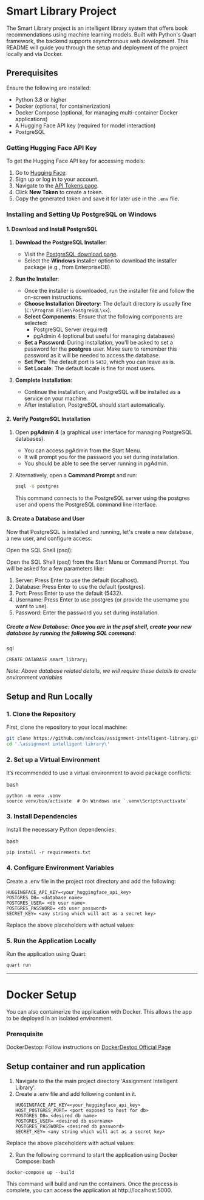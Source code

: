 # Smart Library Project

The Smart Library project is an intelligent library system that offers book recommendations using machine learning models. Built with Python's Quart framework, the backend supports asynchronous web development. This README will guide you through the setup and deployment of the project locally and via Docker.

## Prerequisites

Ensure the following are installed:

- Python 3.8 or higher
- Docker (optional, for containerization)
- Docker Compose (optional, for managing multi-container Docker applications)
- A Hugging Face API key (required for model interaction)
- PostgreSQL

### Getting Hugging Face API Key
To get the Hugging Face API key for accessing models:
1. Go to [Hugging Face](https://huggingface.co/).
2. Sign up or log in to your account.
3. Navigate to the [API Tokens page](https://huggingface.co/settings/tokens).
4. Click **New Token** to create a token.
5. Copy the generated token and save it for later use in the `.env` file.

### Installing and Setting Up PostgreSQL on Windows

#### **1. Download and Install PostgreSQL**

1. **Download the PostgreSQL Installer**:
   - Visit the [PostgreSQL download page](https://www.postgresql.org/download/windows/).
   - Select the **Windows** installer option to download the installer package (e.g., from EnterpriseDB).

2. **Run the Installer**:
   - Once the installer is downloaded, run the installer file and follow the on-screen instructions.
   - **Choose Installation Directory**: The default directory is usually fine (`C:\Program Files\PostgreSQL\xx`).
   - **Select Components**: Ensure that the following components are selected:
     - PostgreSQL Server (required)
     - pgAdmin 4 (optional but useful for managing databases)
   - **Set a Password**: During installation, you'll be asked to set a password for the **postgres** user. Make sure to remember this password as it will be needed to access the database.
   - **Set Port**: The default port is `5432`, which you can leave as is.
   - **Set Locale**: The default locale is fine for most users.

3. **Complete Installation**:
   - Continue the installation, and PostgreSQL will be installed as a service on your machine.
   - After installation, PostgreSQL should start automatically.

#### **2. Verify PostgreSQL Installation**

1. Open **pgAdmin 4** (a graphical user interface for managing PostgreSQL databases).
   - You can access pgAdmin from the Start Menu.
   - It will prompt you for the password you set during installation.
   - You should be able to see the server running in pgAdmin.

2. Alternatively, open a **Command Prompt** and run:
   ```bash
   psql -U postgres
   ```

   This command connects to the PostgreSQL server using the postgres user and opens the PostgreSQL command line interface.

#### **3. Create a Database and User**
Now that PostgreSQL is installed and running, let's create a new database, a new user, and configure access.

Open the SQL Shell (psql):

Open the SQL Shell (psql) from the Start Menu or Command Prompt.
You will be asked for a few parameters like:
1. Server: Press Enter to use the default (localhost).
2. Database: Press Enter to use the default (postgres).
3. Port: Press Enter to use the default (5432).
4. Username: Press Enter to use postgres (or provide the username you want to use).
5. Password: Enter the password you set during installation.


##### Create a New Database: Once you are in the psql shell, create your new database by running the following SQL command:

sql
```
CREATE DATABASE smart_library; 
```

*Note: Above database related details, we will require these details to create environment variables*

## Setup and Run Locally

### 1. Clone the Repository

First, clone the repository to your local machine:

```bash
git clone https://github.com/ancloas/assignment-intelligent-library.git
cd '.\assignment intelligent library\'
```

### 2. Set up a Virtual Environment

It’s recommended to use a virtual environment to avoid package conflicts:

bash
```
python -m venv .venv
source venv/bin/activate  # On Windows use `.venv\Scripts\activate`
```

### 3. Install Dependencies
Install the necessary Python dependencies:

bash
```
pip install -r requirements.txt

```

### 4. Configure Environment Variables
Create a .env file in the project root directory and add the following:
```
HUGGINGFACE_API_KEY=<your_huggingface_api_key>
POSTGRES_DB= <database name>
POSTGRES_USER= <db user name>
POSTGRES_PASSWORD= <db user password>
SECRET_KEY= <any string which will act as a secret key>

```

Replace the above placeholders with actual values:


### 5. Run the Application Locally
Run the application using Quart:

```
quart run
```
------------------------------------------------------------------------------------------------
# Docker Setup
You can also containerize the application with Docker. This allows the app to be deployed in an isolated environment.

### Prerequisite
  DockerDestop: Follow instructions on [DockerDestop Official Page](https://docs.docker.com/desktop/setup/install/windows-install/)

## Setup container and run application
1. Navigate to the the main project directory 'Assignment Intelligent Library'.
2. Create a .env file and add following content in it.  
      ```
      HUGGINGFACE_API_KEY=<your_huggingface_api_key>
      HOST_POSTGRES_PORT= <port exposed to host for db>
      POSTGRES_DB= <desired db name>
      POSTGRES_USER= <desired db username>
      POSTGRES_PASSWORD= <desired db password>
      SECRET_KEY= <any string which will act as a secret key>
     ```

Replace the above placeholders with actual values:

2. Run the following command to start the application using Docker Compose:
bash
```
docker-compose up --build
```
This command will build and run the containers. Once the process is complete, you can access the application at http://localhost:5000.
